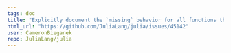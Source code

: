 ```yaml
---
tags: doc
title: "Explicitly document the `missing` behavior for all functions that handle `missing` values"
html_url: "https://github.com/JuliaLang/julia/issues/45142"
user: CameronBieganek
repo: JuliaLang/julia
---
```


